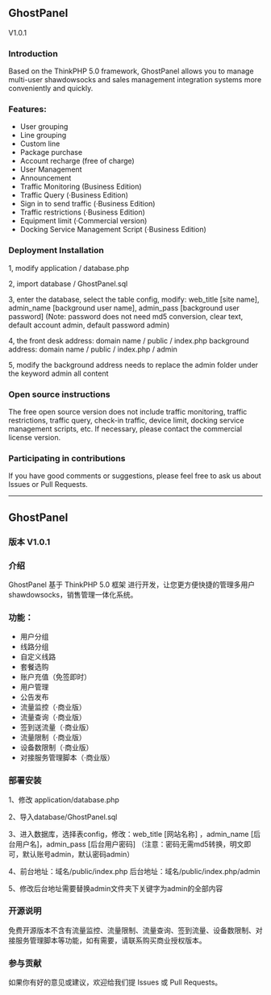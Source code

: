 ## GhostPanel

 V1.0.1

### Introduction

Based on the ThinkPHP 5.0 framework, GhostPanel allows you to manage multi-user shawdowsocks and sales management integration systems more conveniently and quickly.

### Features:

- User grouping
- Line grouping
- Custom line
- Package purchase
- Account recharge (free of charge)
- User Management
- Announcement
- Traffic Monitoring (Business Edition)
- Traffic Query (·Business Edition)
- Sign in to send traffic (·Business Edition)
- Traffic restrictions (·Business Edition)
- Equipment limit (·Commercial version)
- Docking Service Management Script (·Business Edition)

### Deployment Installation

1, modify application / database.php

2, import database / GhostPanel.sql

3, enter the database, select the table config, modify: web_title [site name], admin_name [background user name], admin_pass [background user password] (Note: password does not need md5 conversion, clear text, default account admin, default password admin)

4, the front desk address: domain name / public / index.php background address: domain name / public / index.php / admin

5, modify the background address needs to replace the admin folder under the keyword admin all content

### Open source instructions

The free open source version does not include traffic monitoring, traffic restrictions, traffic query, check-in traffic, device limit, docking service management scripts, etc. If necessary, please contact the commercial license version.

### Participating in contributions

If you have good comments or suggestions, please feel free to ask us about Issues or Pull Requests.

---------------------

## GhostPanel

### 版本  V1.0.1

### 介绍

GhostPanel 基于 ThinkPHP 5.0 框架 进行开发，让您更方便快捷的管理多用户shawdowsocks，销售管理一体化系统。


### 功能：

* 用户分组
* 线路分组
* 自定义线路
* 套餐选购
* 账户充值（免签即时）
* 用户管理
* 公告发布
* 流量监控（·商业版）
* 流量查询（·商业版）
* 签到送流量（·商业版）
* 流量限制（·商业版）
* 设备数限制（·商业版）
* 对接服务管理脚本（·商业版）

### 部署安装

1、修改 application/database.php

2、导入database/GhostPanel.sql

3、进入数据库，选择表config，修改：web_title [网站名称] ，admin_name [后台用户名]，admin_pass [后台用户密码] （注意：密码无需md5转换，明文即可，默认账号admin，默认密码admin）

4、前台地址：域名/public/index.php     后台地址：域名/public/index.php/admin

5、修改后台地址需要替换admin文件夹下关键字为admin的全部内容

### 开源说明

免费开源版本不含有流量监控、流量限制、流量查询、签到流量、设备数限制、对接服务管理脚本等功能，如有需要，请联系购买商业授权版本。

### 参与贡献

如果你有好的意见或建议，欢迎给我们提 Issues 或 Pull Requests。
